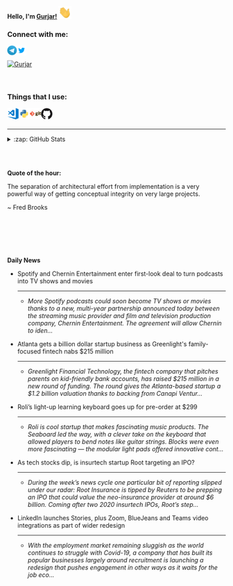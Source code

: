 #### Hello, I'm [Gurjar!](https://GurjarKing.github.io) <img src="https://raw.githubusercontent.com/ABSphreak/ABSphreak/master/gifs/Hi.gif" width="30px"></h2>


### Connect with me:

[<img align="left" alt="Gurjar | Telegram" width="22px" src="https://raw.githubusercontent.com/github/explore/80688e429a7d4ef2fca1e82350fe8e3517d3494d/topics/telegram/telegram.png" />][Telegram]
[<img align="left" alt="Gurjar | Twitter" width="22px" src="https://raw.githubusercontent.com/github/explore/80688e429a7d4ef2fca1e82350fe8e3517d3494d/topics/twitter/twitter.png" />][Twitter]
<br >
<br >
<a href="https://github.com/GurjarKing"><img src="https://komarev.com/ghpvc/?username=GurjarKing" alt="Gurjar" /></a> <br />
<br />
<br />
<!-- <br >

![](https://visitor-badge.glitch.me/badge?page_id=GurjarKing)

<br /> -->

### Things that I use:

[<img align="left" alt="Visual Studio Code" width="26px" src="https://raw.githubusercontent.com/github/explore/80688e429a7d4ef2fca1e82350fe8e3517d3494d/topics/visual-studio-code/visual-studio-code.png" />][VSCode]
[<img align="left" alt="Python" width="26px" src="https://raw.githubusercontent.com/github/explore/80688e429a7d4ef2fca1e82350fe8e3517d3494d/topics/python/python.png" />][Python]
[<img align="left" alt="Git" width="26px" src="https://raw.githubusercontent.com/github/explore/80688e429a7d4ef2fca1e82350fe8e3517d3494d/topics/git/git.png" />][Git]
[<img align="left" alt="GitHub" width="26px" src="https://raw.githubusercontent.com/github/explore/78df643247d429f6cc873026c0622819ad797942/topics/github/github.png" />][Github]

<br />
<br />

---
<details>
  <summary>:zap: GitHub Stats</summary>

<img align="left" alt="Gurjar's Github Stats" src="https://github-readme-stats.vercel.app/api?username=GurjarKing&show_icons=true&hide_border=true&count_private=true&include_all_commit=true&theme=algolia" />

</details>

<!-- ### 🔔 My latest tweet
<a href="https://twitter.com/Gurjar_King43" target="_blank">
	<img src="https://github.com/GurjarKing/GurjarKing/raw/master/tweet.png" width="70%" align="center" alt="Click to view on Twitter" title="My latest tweet, as an image"/>
</a> -->
<br>

<pre>

</pre>

**Quote of the hour:**

The separation of architectural effort from implementation is a very powerful way of getting conceptual integrity on very large projects.

~ Fred Brooks
<pre>

</pre>
<br>
<pre>


</pre>
<strong>Daily News</strong>
  
  - Spotify and Chernin Entertainment enter first-look deal to turn podcasts into TV shows and movies
     <hr/>
     
      - *More Spotify podcasts could soon become TV shows or movies thanks to a new, multi-year partnership announced today between the streaming music provider and film and television production company, Chernin Entertainment. The agreement will allow Chernin to iden…*
     
  - Atlanta gets a billion dollar startup business as Greenlight's family-focused fintech nabs $215 million
      <hr/>
      
      - *Greenlight Financial Technology, the fintech company that pitches parents on kid-friendly bank accounts, has raised $215 million in a new round of funding. The round gives the Atlanta-based startup a $1.2 billion valuation thanks to backing from Canapi Ventur…*
      
  - Roli’s light-up learning keyboard goes up for pre-order at $299
      <hr/>
      
      - *Roli is cool startup that makes fascinating music products. The Seaboard led the way, with a clever take on the keyboard that allowed players to bend notes like guitar strings. Blocks were even more fascinating — the modular light pads offered innovative cont…*
      
  - As tech stocks dip, is insurtech startup Root targeting an IPO?
      <hr/>
      
      - *During the week’s news cycle one particular bit of reporting slipped under our radar: Root Insurance is tipped by Reuters to be prepping an IPO that could value the neo-insurance provider at around $6 billion. Coming after two 2020 insurtech IPOs, Root’s step…*
       
  - LinkedIn launches Stories, plus Zoom, BlueJeans and Teams video integrations as part of wider redesign
      <hr/>
       
       - *With the employment market remaining sluggish as the world continues to struggle with Covid-19, a company that has built its popular businesses largely around recruitment is launching a redesign that pushes engagement in other ways as it waits for the job eco…*
      

<br />

[VSCode]: https://code.visualstudio.com/
[Python]: https://www.python.org/
[Git]: https://git-scm.com/
[Github]: https://github.com/
[Telegram]: https://t.me/Gurjar_King/
[Twitter]: https://twitter.com/Gurjar_King43/
